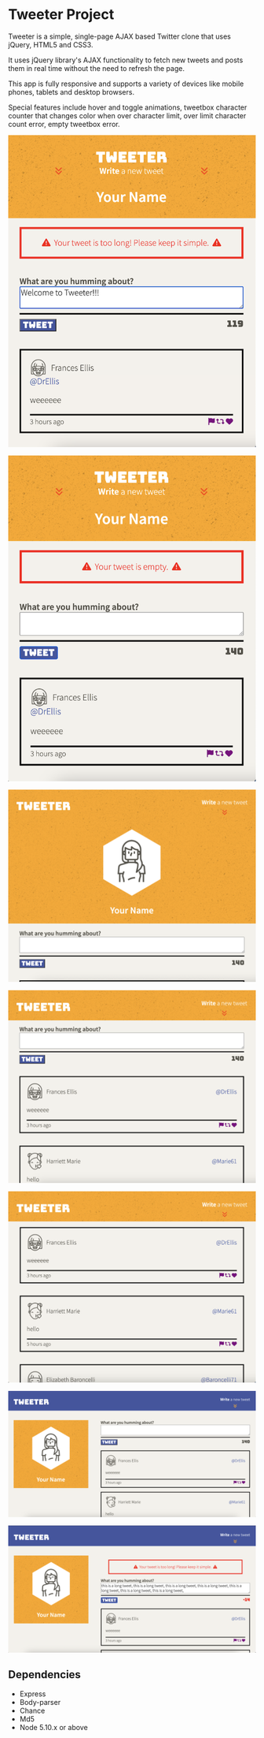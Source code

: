 # Tweeter Project

Tweeter is a simple, single-page AJAX based Twitter clone that uses jQuery, HTML5 and CSS3. 

It uses jQuery library's AJAX functionality to fetch new tweets and posts them in real time without the need to refresh the page.

This app is fully responsive and supports a variety of devices like mobile phones, tablets and desktop browsers.

Special features include hover and toggle animations, tweetbox character counter that changes color when over character limit, over limit character count error, empty tweetbox error. 

!["Mobile-view with tweet box"](https://github.com/jsc604/tweeter/blob/master/docs/Mobile-views.png?raw=true)

!["Mobile-view with tweetbox and error message"](https://github.com/jsc604/tweeter/blob/master/docs/mobile-view%20with%20error%20message.png?raw=true)

!["Tablet-view"](https://github.com/jsc604/tweeter/blob/master/docs/tablet-view.png?raw=true)

!["Tablet-view with tweetbox"](https://github.com/jsc604/tweeter/blob/master/docs/tablet-view,%20post%20form%20and%20tweets.png?raw=true)

!["Tablet-view with user tweets"](https://github.com/jsc604/tweeter/blob/master/docs/tablet-view,%20user%20tweets.png?raw=true)

!["Desktop-view with tweet box"](https://github.com/jsc604/tweeter/blob/master/docs/desktop-view.png?raw=true)

!["Desktop-view with tweetbox and overlimit error message"](https://github.com/jsc604/tweeter/blob/master/docs/desktop-view%20with%20error%20message.png?raw=true)

## Dependencies

- Express
- Body-parser
- Chance
- Md5
- Node 5.10.x or above
